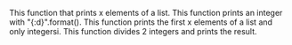 This function  that prints x elements of a list.
This function  prints an integer with "{:d}".format().
This function prints the first x elements of a list and only integersi.
This function divides 2 integers and prints the result.
